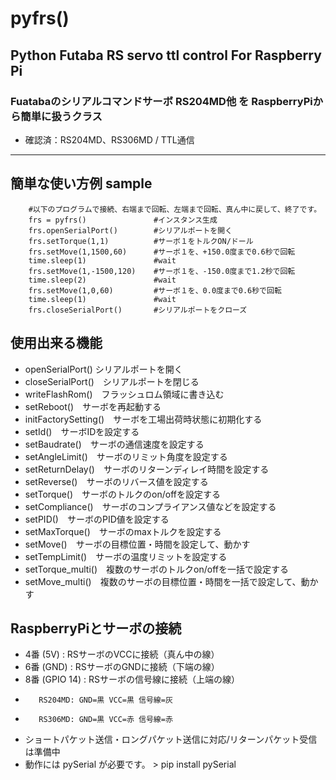 # pyfrs()
## Python Futaba RS servo ttl control For Raspberry Pi
### Fuatabaのシリアルコマンドサーボ RS204MD他 を RaspberryPiから簡単に扱うクラス
- 確認済：RS204MD、RS306MD / TTL通信
----------------------------------------------------
## 簡単な使い方例 sample
```
    #以下のプログラムで接続、右端まで回転、左端まで回転、真ん中に戻して、終了です。
    frs = pyfrs()               #インスタンス生成
    frs.openSerialPort()        #シリアルポートを開く
    frs.setTorque(1,1)          #サーボ１をトルクON/ドール
    frs.setMove(1,1500,60)      #サーボ１を、+150.0度まで0.6秒で回転
    time.sleep(1)               #wait
    frs.setMove(1,-1500,120)    #サーボ１を、-150.0度まで1.2秒で回転
    time.sleep(2)               #wait
    frs.setMove(1,0,60)         #サーボ１を、0.0度まで0.6秒で回転
    time.sleep(1)               #wait
    frs.closeSerialPort()       #シリアルポートをクローズ
```

## 使用出来る機能
- openSerialPort() シリアルポートを開く
- closeSerialPort()　シリアルポートを閉じる
- writeFlashRom()　フラッシュロム領域に書き込む
- setReboot()　サーボを再起動する
- initFactorySetting()　サーボを工場出荷時状態に初期化する
- setId()　サーボIDを設定する
- setBaudrate()　サーボの通信速度を設定する
- setAngleLimit()　サーボのリミット角度を設定する
- setReturnDelay()　サーボのリターンディレイ時間を設定する
- setReverse()　サーボのリバース値を設定する
- setTorque()　サーボのトルクのon/offを設定する
- setCompliance()　サーボのコンプライアンス値などを設定する
- setPID()　サーボのPID値を設定する
- setMaxTorque()　サーボのmaxトルクを設定する
- setMove()　サーボの目標位置・時間を設定して、動かす
- setTempLimit()　サーボの温度リミットを設定する
- setTorque_multi()　複数のサーボのトルクon/offを一括で設定する
- setMove_multi()　複数のサーボの目標位置・時間を一括で設定して、動かす

## RaspberryPiとサーボの接続
- 4番 (5V)       : RSサーボのVCCに接続（真ん中の線）
- 6番 (GND)      : RSサーボのGNDに接続（下端の線）
- 8番 (GPIO 14)  : RSサーボの信号線に接続（上端の線）
-        RS204MD: GND=黒 VCC=黒 信号線=灰
-        RS306MD: GND=黒 VCC=赤 信号線=赤

- ショートパケット送信・ロングパケット送信に対応/リターンパケット受信は準備中
- 動作には pySerial が必要です。 >  pip install pySerial
